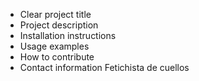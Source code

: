 - Clear project title
- Project description
- Installation instructions
- Usage examples
- How to contribute
- Contact information
Fetichista de cuellos 


